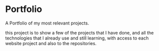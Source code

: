 # Portfolio
A Portfolio of my most relevant projects.

this project is to show a few of the projects that I have done, and all the technologies that I already use and still learning, with access to each website project and also to the repositories.

